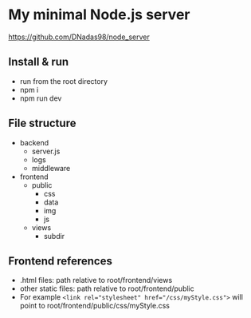 # My minimal Node.js server

https://github.com/DNadas98/node_server

## Install & run

- run from the root directory
- npm i
- npm run dev

## File structure

- backend
  - server.js
  - logs
  - middleware
- frontend
  - public
    - css
    - data
    - img
    - js
  - views
    - subdir

## Frontend references

- .html files: path relative to root/frontend/views
- other static files: path relative to root/frontend/public
- For example `<link rel="stylesheet" href="/css/myStyle.css">` will point to root/frontend/public/css/myStyle.css

